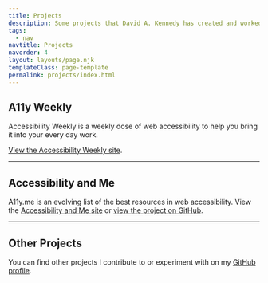```yaml
---
title: Projects
description: Some projects that David A. Kennedy has created and worked on in the past.
tags:
  - nav
navtitle: Projects
navorder: 4
layout: layouts/page.njk
templateClass: page-template
permalink: projects/index.html
---
```


## A11y Weekly

Accessibility Weekly is a weekly dose of web accessibility to help you bring it into your every day work.

[View the Accessibility Weekly site](http://a11yweekly.com).

---

## Accessibility and Me

A11y.me is an evolving list of the best resources in web accessibility. View the [Accessibility and Me site](http://a11y.me) or [view the project on GitHub](https://github.com/davidakennedy/a11y.me).

---

## Other Projects

You can find other projects I contribute to or experiment with on my [GitHub profile](https://github.com/davidakennedy).

